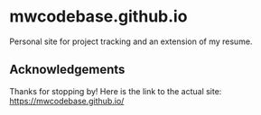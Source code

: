 # mwcodebase.github.io

Personal site for project tracking and an extension of my resume.

## Acknowledgements

Thanks for stopping by! Here is the link to the actual site: https://mwcodebase.github.io/
